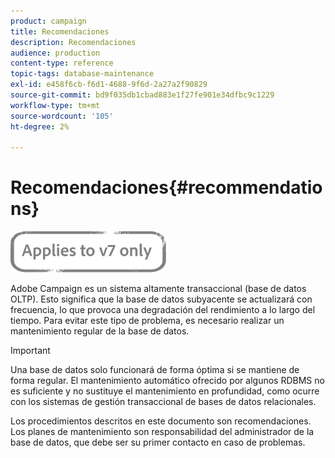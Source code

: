 ```yaml
---
product: campaign
title: Recomendaciones
description: Recomendaciones
audience: production
content-type: reference
topic-tags: database-maintenance
exl-id: e458f6cb-f6d1-4688-9f6d-2a27a2f90829
source-git-commit: bd9f035db1cbad883e1f27fe901e34dfbc9c1229
workflow-type: tm+mt
source-wordcount: '105'
ht-degree: 2%

---
```


# Recomendaciones{#recommendations}

![](../../assets/v7-only.svg)

Adobe Campaign es un sistema altamente transaccional (base de datos OLTP). Esto significa que la base de datos subyacente se actualizará con frecuencia, lo que provoca una degradación del rendimiento a lo largo del tiempo. Para evitar este tipo de problema, es necesario realizar un mantenimiento regular de la base de datos.

>[!IMPORTANT]
>
>Una base de datos solo funcionará de forma óptima si se mantiene de forma regular. El mantenimiento automático ofrecido por algunos RDBMS no es suficiente y no sustituye el mantenimiento en profundidad, como ocurre con los sistemas de gestión transaccional de bases de datos relacionales.
>  
>Los procedimientos descritos en este documento son recomendaciones. Los planes de mantenimiento son responsabilidad del administrador de la base de datos, que debe ser su primer contacto en caso de problemas.
